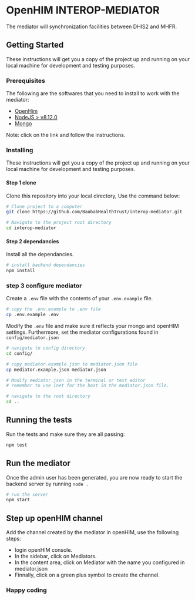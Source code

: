 # OpenHIM INTEROP-MEDIATOR

The mediator will synchronization facilities between DHIS2 and MHFR.

## Getting Started

These instructions will get you a copy of the project up and running on your local machine for development and testing purposes.

### Prerequisites

The following are the softwares that you need to install to work with the mediator:

* [OpenHim ](https://openhim.readthedocs.io/en/latest/ "openHim")
* [NodeJS > v8.12.0](https://nodejs.org/en/download/ "node")
* [Mongo](https://www.mongodb.com/ "mongo")

Note: click on the link and follow the instructions.

### Installing
These instructions will get you a copy of the project up and running on your local machine for development and testing purposes.

#### Step 1 clone

Clone this repository into your local directory, Use the command below:

```sh
# Clone project to a computer
git clone https://github.com/BaobabHealthTrust/interop-mediator.git

# Navigate to the project root directory
cd interop-mediator
```

#### Step 2 dependancies

Install all the dependancies.

```sh
# install backend dependancies
npm install
```

### step 3 configure mediator

Create a `.env` file with the contents of your `.env.example` file.

```sh
# copy the .env.example to .env file
cp .env.example .env
```

Modify the `.env` file and make sure it reflects your mongo and openHIM settings.
Furthermore, set the mediator configurations found in `config/mediator.json`<br/>

```sh
# navigate to config directory.
cd config/

# copy mediator.example.json to mediator.json file
cp mediator.example.json mediator.json

# Modify mediator.json in the terminal or text editor
# remember to use inet for the host in the mediator.json file.

# navigate to the root directory
cd ..
```

## Running the tests

Run the tests and make sure they are all passing:

```sh
npm test
```

## Run the mediator

Once the admin user has been generated, you are now ready to start the backend server by running `node .`

```sh
# run the server
npm start
```

## Step up openHIM channel

Add the channel created by the mediator in openHIM, use the following steps:

* login openHIM console.
* In the sidebar, click on Mediators.
* In the content area, click on Mediator with the name you configured in mediator.json
* Finnally, click on a green plus symbol to create the channel.

### Happy coding
